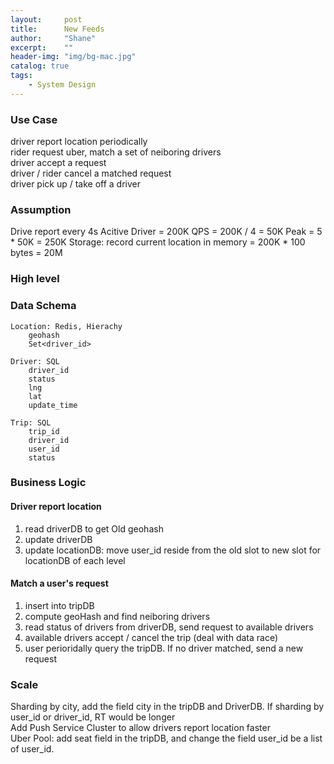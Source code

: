 ```yaml
---
layout:     post
title:      New Feeds
author:     "Shane"
excerpt:    ""
header-img: "img/bg-mac.jpg"
catalog: true
tags:
    - System Design
---
```


### Use Case
driver report location periodically </br>
rider request uber, match a set of neiboring drivers </br>
driver accept a request </br>
driver / rider cancel a matched request</br>
driver pick up / take off a driver</br>

### Assumption
Drive report every 4s
Acitive Driver = 200K 
QPS = 200K / 4 = 50K
Peak = 5 \* 50K = 250K
Storage: record current location in memory = 200K * 100 bytes = 20M

### High level 


### Data Schema
```
Location: Redis, Hierachy
    geohash
    Set<driver_id>

Driver: SQL
    driver_id
    status
    lng
    lat
    update_time

Trip: SQL
    trip_id
    driver_id
    user_id
    status

```

### Business Logic
#### Driver report location
1. read driverDB to get Old geohash
2. update driverDB
3. update locationDB: move user_id reside from the old slot to new slot for locationDB of each level

#### Match a user's request
1. insert into tripDB
2. compute geoHash and find neiboring drivers
3. read status of drivers from driverDB, send request to available drivers
4. available drivers accept / cancel the trip (deal with data race)
5. user perioridally query the tripDB. If no driver matched, send a new request

### Scale
Sharding by city, add the field city in the tripDB and DriverDB. If sharding by user_id or driver_id, RT would be longer <br>
Add Push Service Cluster to allow drivers report location faster <br>
Uber Pool: add seat field in the tripDB, and change the field user_id be a list of user_id.





